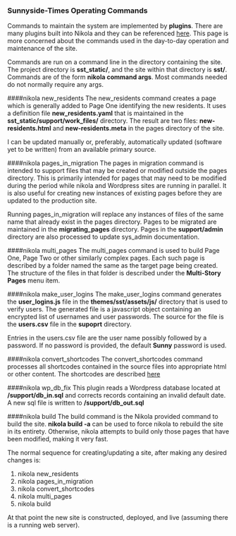 ### Sunnyside-Times Operating Commands
Commands to maintain the system are implemented by **plugins**.  There are many plugins built
into Nikola and they can be referenced [here](https://getnikola.com/handbook.html).  This page
is more concerned about the commands used in the day-to-day operation and maintenance of the site.

Commands are run on a command line in the directory containing the site.  The project directory is
**sst_static/**, and the site within that directory is **sst/**.  Commands are of the form **nikola 
command args**.  Most commands needed do not normally require any args.

####nikola new_residents
The new_residents command creates a page which is generally added to Page One identifying the new
residents.  It uses a definition file **new_residents.yaml** that is maintained in the 
**sst_static/support/work_files/** directory.  The result are two files: **new-residents.html** and 
**new-residents.meta** in the pages directory of the site.

I can be updated manually or, preferably, automatically updated (software yet to be written) from
an available primary source. 

####nikola pages_in_migration
The pages in migration command is intended to support files that may be created or modified outside
the pages directory.  This is primarily intended for pages that may need to be modified during the 
period while nikola and Wordpress sites are running in parallel.  It is also useful for creating
new instances of existing pages before they are updated to the production site.

Running pages_in_migration will replace any instances of files of the same name that already exist
in the pages directory.  Pages to be migrated are maintained in the **migrating_pages** directory. 
Pages in the **support/admin** directory are also processed to update sys_admin documentation.

####nikola multi_pages
The multi_pages command is used to build Page One, Page Two or other similarly complex pages.  Each
such page is described by a folder named the same as the target page being created.  The structure
of the files in that folder is described under the **Multi-Story Pages** menu item.

####nikola make_user_logins
The make_user_logins command generates the **user_logins.js** file in the **themes/sst/assets/js/** 
directory that is used to verify users.  The generated file is a javascript object containing an
encrypted list of usernames and user passwords.  The source for the file is the **users.csv** file
in the **supoprt** directory.

Entries in the users.csv file are the user name possibly followed by a password.  If no password
is provided, the default **Sunny** password is used. 

####nikola convert_shortcodes
The convert_shortcodes command processes all shortcodes contained in the source files into appropriate
html or other content.  The shortcodes are described [here](../shortcodes/)

####nikola wp_db_fix
This plugin reads a Wordpress database located at **/support/db_in.sql** and corrects records 
containing an invalid default date.  A new sql file is written to **/support/db_out.sql**

####nikola build
The build command is the Nikola provided command to build the site.  **nikola build -a** can be used 
to force nikola to rebuild the site in its entirety. Otherwise, nikola attempts to build only those
pages that have been modified, making it very fast.

The normal sequence for creating/updating a site, after making any desired changes is:

1. nikola new_residents
2. nikola pages_in_migration
3. nikola convert_shortcodes   
4. nikola multi_pages
5. nikola build

At that point the new site is constructed, deployed, and live (assuming there is a running web server).



